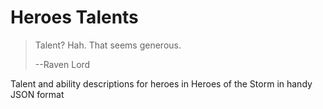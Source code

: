 # Heroes Talents

> Talent? Hah. That seems generous.
>
> --Raven Lord

Talent and ability descriptions for heroes in Heroes of the Storm in handy JSON format
